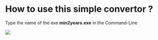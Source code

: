 # How to use this simple convertor ?

Type the name of the exe **min2years.exe** in the Command-Line

<img src="https://prnt.sc/aJZif8OvANxY">
